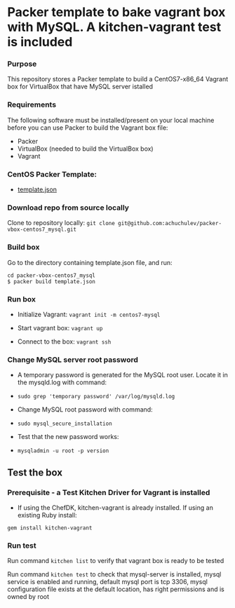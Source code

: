 # Packer template to bake vagrant box with MySQL. A kitchen-vagrant test is included

### Purpose
This repository stores a Packer template to build a CentOS7-x86_64 Vagrant box for VirtualBox that have MySQL server istalled

### Requirements
The following software must be installed/present on your local machine before you can use Packer to build the Vagrant box file:

* Packer
* VirtualBox (needed to build the VirtualBox box)
* Vagrant

### CentOS Packer Template:

* [template.json](https://github.com/achuchulev/packer-vbox-centos7_mysql/blob/master/template.json)

### Download repo from source locally

Clone to repository locally: `git clone git@github.com:achuchulev/packer-vbox-centos7_mysql.git`

### Build box

Go to the directory containing template.json file, and run:

```
cd packer-vbox-centos7_mysql
$ packer build template.json
```

### Run box

* Initialize Vagrant: `vagrant init -m centos7-mysql`

* Start vagrant box: `vagrant up`

* Connect to the box: `vagrant ssh`

### Change MySQL server root password

* A temporary password is generated for the MySQL root user. Locate it in the mysqld.log with command:

 * `sudo grep 'temporary password' /var/log/mysqld.log` 

* Change MySQL root password with command:

 * `sudo mysql_secure_installation`

* Test that the new password works:

 * `mysqladmin -u root -p version`

## Test the box 

### Prerequisite - a Test Kitchen Driver for Vagrant is installed

* If using the ChefDK, kitchen-vagrant is already installed. If using an existing Ruby install:

`gem install kitchen-vagrant`

### Run test

Run command `kitchen list` to verify that vagrant box is ready to be tested

Run command `kitchen test` to check that mysql-server is installed, mysql service is enabled and running, default mysql port is tcp 3306, mysql configuration file exists at the default location, has right permissions and is owned by root 
